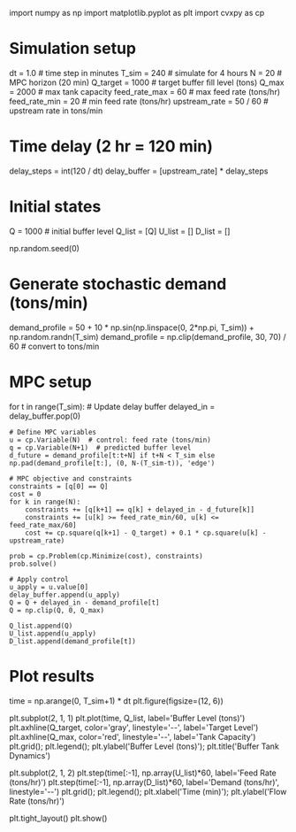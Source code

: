 import numpy as np
import matplotlib.pyplot as plt
import cvxpy as cp

# Simulation setup
dt = 1.0  # time step in minutes
T_sim = 240  # simulate for 4 hours
N = 20  # MPC horizon (20 min)
Q_target = 1000  # target buffer fill level (tons)
Q_max = 2000  # max tank capacity
feed_rate_max = 60  # max feed rate (tons/hr)
feed_rate_min = 20  # min feed rate (tons/hr)
upstream_rate = 50 / 60  # upstream rate in tons/min

# Time delay (2 hr = 120 min)
delay_steps = int(120 / dt)
delay_buffer = [upstream_rate] * delay_steps

# Initial states
Q = 1000  # initial buffer level
Q_list = [Q]
U_list = []
D_list = []

np.random.seed(0)

# Generate stochastic demand (tons/min)
demand_profile = 50 + 10 * np.sin(np.linspace(0, 2*np.pi, T_sim)) + np.random.randn(T_sim)
demand_profile = np.clip(demand_profile, 30, 70) / 60  # convert to tons/min

# MPC setup
for t in range(T_sim):
    # Update delay buffer
    delayed_in = delay_buffer.pop(0)

    # Define MPC variables
    u = cp.Variable(N)  # control: feed rate (tons/min)
    q = cp.Variable(N+1)  # predicted buffer level
    d_future = demand_profile[t:t+N] if t+N < T_sim else np.pad(demand_profile[t:], (0, N-(T_sim-t)), 'edge')

    # MPC objective and constraints
    constraints = [q[0] == Q]
    cost = 0
    for k in range(N):
        constraints += [q[k+1] == q[k] + delayed_in - d_future[k]]
        constraints += [u[k] >= feed_rate_min/60, u[k] <= feed_rate_max/60]
        cost += cp.square(q[k+1] - Q_target) + 0.1 * cp.square(u[k] - upstream_rate)

    prob = cp.Problem(cp.Minimize(cost), constraints)
    prob.solve()

    # Apply control
    u_apply = u.value[0]
    delay_buffer.append(u_apply)
    Q = Q + delayed_in - demand_profile[t]
    Q = np.clip(Q, 0, Q_max)

    Q_list.append(Q)
    U_list.append(u_apply)
    D_list.append(demand_profile[t])

# Plot results
time = np.arange(0, T_sim+1) * dt
plt.figure(figsize=(12, 6))

plt.subplot(2, 1, 1)
plt.plot(time, Q_list, label='Buffer Level (tons)')
plt.axhline(Q_target, color='gray', linestyle='--', label='Target Level')
plt.axhline(Q_max, color='red', linestyle='--', label='Tank Capacity')
plt.grid(); plt.legend(); plt.ylabel('Buffer Level (tons)'); plt.title('Buffer Tank Dynamics')

plt.subplot(2, 1, 2)
plt.step(time[:-1], np.array(U_list)*60, label='Feed Rate (tons/hr)')
plt.step(time[:-1], np.array(D_list)*60, label='Demand (tons/hr)', linestyle='--')
plt.grid(); plt.legend(); plt.xlabel('Time (min)'); plt.ylabel('Flow Rate (tons/hr)')

plt.tight_layout()
plt.show()
